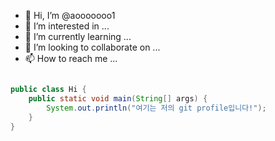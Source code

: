 - 👋 Hi, I’m @aooooooo1
- 👀 I’m interested in ...
- 🌱 I’m currently learning ...
- 💞️ I’m looking to collaborate on ...
- 📫 How to reach me ...
```java

public class Hi {
    public static void main(String[] args) {
        System.out.println("여기는 저의 git profile입니다!");
    }
}

```
<!---
aooooooo1/aooooooo1 is a ✨ special ✨ repository because its `README.md` (this file) appears on your GitHub profile.
You can click the Preview link to take a look at your changes.
--->
